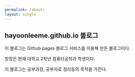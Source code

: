 ```yaml
---
permalink: /about/
layout: single
---
```


## hayoonleeme.github.io 블로그

이 블로그는 Github pages 블로그 서비스를 이용해 만든 블로그이다.

방장은 현재 대학교 2학년 컴퓨터공학과 학생이다.

이 블로그는 공부과정, 공부자료 정리등의 목적을 가진다.
